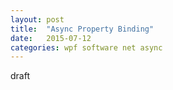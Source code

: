 ```yaml
---
layout: post
title:  "Async Property Binding"
date:   2015-07-12
categories: wpf software net async
---
```


draft

